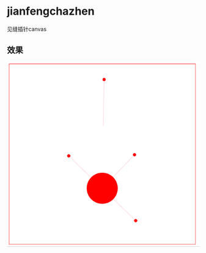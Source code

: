# jianfengchazhen
见缝插针canvas

## 效果
![Image text](https://raw.githubusercontent.com/chazshi/jianfengchazhen/master/%E8%A7%81%E7%BC%9D%E6%8F%92%E9%92%88.gif)
